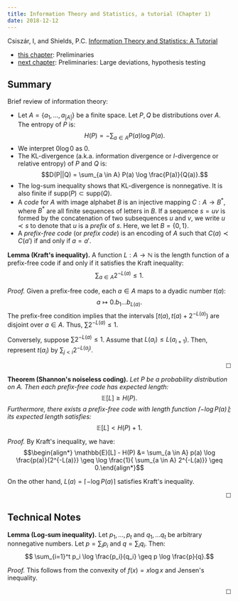 ```yaml
---
title: Information Theory and Statistics, a tutorial (Chapter 1)
date: 2018-12-12
---
```


Csiszár, I, and Shields, P.C. [Information Theory and Statistics: A Tutorial](https://users.renyi.hu/~csiszar/Publications/Information_Theory_and_Statistics:_A_Tutorial.pdf)

- [this chapter](#): Preliminaries
- [next chapter](./2004-csiszar-info-theory-2.html): Preliminaries: Large deviations, hypothesis testing

## Summary

Brief review of information theory:

- Let $A = \{a_1,\dotsc, a_{|A|}\}$ be a finite space. Let $P,Q$ be
  distributions over $A$. The entropy of $P$ is:
  $$H(P) = - \sum_{a \in A} P(a) \log P(a).$$
- We interpret $0 \log 0$ as $0$.
- The KL-divergence (a.k.a. information divergence or $I$-divergence
  or relative entropy) of $P$ and $Q$ is:
  $$D(P||Q) = \sum_{a \in A} P(a) \log \frac{P(a)}{Q(a)}.$$
- The log-sum inequality shows that KL-divergence is nonnegative. It
  is also finite if $\mathrm{supp}(P) \subset \mathrm{supp}(Q)$.
- A *code* for $A$ with image alphabet $B$ is an injective mapping $C:
  A \to B^*$, where $B^*$ are all finite sequences of letters in
  $B$. If a sequence $s = uv$ is formed by the concatenation of two 
  subsequences $u$ and $v$, we write $u \prec s$ to denote that $u$ is
  a *prefix* of $s$. Here, we let $B = \{0,1\}$.
- A *prefix-free code* (or *prefix code*) is an encoding of $A$ such
  that $C(a) \prec C(a')$ if and only if $a = a'$.

**Lemma (Kraft's inequality).** A function $L : A \to \mathbb{N}$ is
  the length function of a prefix-free code if and only if it
  satisfies the Kraft inequality:
  $$\sum_{a \in A} 2^{-L(a)} \leq 1.$$

*Proof.* Given a prefix-free code, each $a \in A$ maps to a dyadic
 number $t(a)$:
 $$\begin{equation*}a \mapsto 0.b_1\dotsc b_{L(a)}.\end{equation*}$$
 The prefix-free condition implies that the intervals $[t(a), t(a) +
 2^{-L(a)})$ are disjoint over $a \in A$. Thus, $\sum 2^{-L(a)} \leq
 1$.

 Conversely, suppose $\sum 2^{-L(a)} \leq 1$. Assume that $L(a_i) \leq
 L(a_{i+1})$. Then, represent $t(a_i)$ by $\sum_{j < i} 2^{-L(a_j)}$.
 <div align="right">☐</div>

**Theorem (Shannon's noiseless coding).** *Let $P$ be a probability
  distribution on $A$. Then each prefix-free code has expected length:*
  $$\mathbb{E}[L] \geq H(P).$$
  *Furthermore, there exists a prefix-free code with length function
  $\lceil - \log P(a) \rceil$; its expected length satisfies:*
  $$\mathbb{E}[L] < H(P) + 1.$$

*Proof.* By Kraft's inequality, we have:
$$\begin{align*}
\mathbb{E}[L] - H(P) &= \sum_{a \in A} p(a) \log
\frac{p(a)}{2^{-L(a)}}
 \geq \log \frac{1}{ \sum_{a \in A} 2^{-L(a)}} \geq 0.\end{align*}$$

On the other hand, $L(a) = \lceil - \log P(a)\rceil$ satisfies Kraft's
 inequality. 
 <div align="right">☐</div>




## Technical Notes

**Lemma (Log-sum inequality).** Let $p_1,\dotsc, p_t$ and $q_1,\dotsc
  q_t$ be arbitrary nonnegative numbers. Let $p = \sum_i p_i$ and $q =
  \sum_i q_i$. Then:
  $$ \sum_{i=1}^t p_i \log \frac{p_i}{q_i} \geq p \log \frac{p}{q}.$$

*Proof.* This follows from the convexity of $f(x) = x \log x$ and
 Jensen's inequality.
 <div align="right">☐</div>